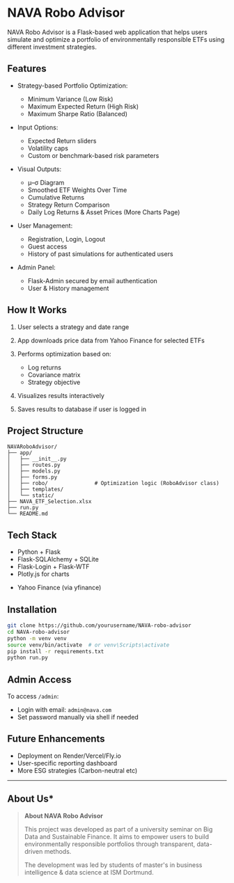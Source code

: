# NAVA Robo Advisor

NAVA Robo Advisor is a Flask-based web application that helps users simulate and optimize a portfolio of environmentally responsible ETFs using different investment strategies.

## Features

* Strategy-based Portfolio Optimization:

  * Minimum Variance (Low Risk)
  * Maximum Expected Return (High Risk)
  * Maximum Sharpe Ratio (Balanced)

* Input Options:

  * Expected Return sliders
  * Volatility caps
  * Custom or benchmark-based risk parameters

* Visual Outputs:

  * μ–σ Diagram
  * Smoothed ETF Weights Over Time
  * Cumulative Returns
  * Strategy Return Comparison
  * Daily Log Returns & Asset Prices (More Charts Page)

* User Management:

  * Registration, Login, Logout
  * Guest access
  * History of past simulations for authenticated users

<!-- * Download Report:

  * Generates PDF snapshot of key results and charts -->

* Admin Panel:

  * Flask-Admin secured by email authentication
  * User & History management

## How It Works

1. User selects a strategy and date range
2. App downloads price data from Yahoo Finance for selected ETFs
3. Performs optimization based on:

   * Log returns
   * Covariance matrix
   * Strategy objective
4. Visualizes results interactively
5. Saves results to database if user is logged in

## Project Structure

```
NAVARoboAdvisor/
├── app/
│   ├── __init__.py
│   ├── routes.py
│   ├── models.py
│   ├── forms.py
│   ├── robo/               # Optimization logic (RoboAdvisor class)
│   ├── templates/
│   └── static/
├── NAVA_ETF_Selection.xlsx
├── run.py
└── README.md
```

## Tech Stack

* Python + Flask
* Flask-SQLAlchemy + SQLite
* Flask-Login + Flask-WTF
* Plotly.js for charts
<!-- * HTML2PDF.js for client-side PDF -->
* Yahoo Finance (via yfinance)

## Installation

```bash
git clone https://github.com/yourusername/NAVA-robo-advisor
cd NAVA-robo-advisor
python -m venv venv
source venv/bin/activate  # or venv\Scripts\activate
pip install -r requirements.txt
python run.py
```

## Admin Access

To access `/admin`:

* Login with email: `admin@nava.com`
* Set password manually via shell if needed

## Future Enhancements

* Deployment on Render/Vercel/Fly.io
* User-specific reporting dashboard
* More ESG strategies (Carbon-neutral etc)

---

## About Us*


> **About NAVA Robo Advisor**
>
> This project was developed as part of a university seminar on Big Data and Sustainable Finance. It aims to empower users to build environmentally responsible portfolios through transparent, data-driven methods.
>
> The development was led by students of master's in business intelligence & data science at ISM Dortmund.